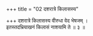 +++
title = "02 दशरात्रे किलासस्य"

+++
दशरात्रे किलासस्य वीरुधा वेद भेषजम् ।  
इतस्तदभ्रियाखनं किलासं नाशयामि ते ॥ ३ ॥